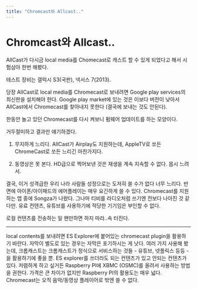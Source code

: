 ```yaml
---
title: "Chromcast와 Allcast.."
---
```

# Chromcast와 Allcast..


AllCast가 다시금 local media를 Chomecast로 캐스트 할 수 있게 되었다고 해서 시험삼아 한번 해봤다. 




테스트 장비는 갤럭시 S3(국판), 넥서스 7(2013).




당장 AllCast로 local media를 Chromecast로 보내려면 Google play services의 최신판을 설치해야 한다. Google play market에 있는 것은 이보다 버전이 낮아서 AllCast에서 Chromecast를 찾아내지 못한다 (결국에 보내는 것도 안된다).




한동안 놀고 있던 Chromecast를 다시 켜보니 펌웨어 업데이트를 하는 모양이다. 




거두절미하고 결과만 얘기하겠다.




1) 무지하게 느리다. AllCast가 Airplay도 지원하는데, AppleTV로 쏘든 ChromeCast로 쏘든 느리긴 마찬가지다.

2) 동영상은 못 본다. HD급으로 찍어보낸 것은 재생을 계속 지속할 수 없다. 몹시 느려서.




결국, 이거 성격급한 우리 나라 사람들 성정으로는 도저히 쓸 수가 없다 너무 느리다. 반면에 아이폰/아이패드의 에어플레이는 매우 요긴하게 쓸 수 있다. Chromecast를 지원하는 앱 중에 Songza가 나왔다. 그나마 티비를 라디오처럼 쓰기엔 전보다 나아진 것 같다만. 유료 컨텐츠, 유튜브를 사용하기에 적당한 기기임은 부인할 수 없다. 




로컬 컨텐츠를 전송하는 일 왠만하면 하지 마라..속 터진다.




---

local contents를 보내려면 ES Explorer에 붙어있는 chromecast plugin을 활용하기 바란다. 자막이 별도로 있는 경우는 자막은 포기하시는 게 낫다. 여러 가지 사용해 봤는데, 크롬캐스트는 크롬캐스트가 정식으로 서비스하는 것들 - 유튜브, 넷플릭스 등등 - 을 활용하기에 좋을 뿐. ES explorer를 쓰더라도 되는 컨텐츠가 있고 안되는 컨텐츠가 있다. 저렴하게 하고 싶거든 Raspberry PI에 XBMC (OSMC)를 올려서 사용하는 방법을 권한다. 가격은 큰 차이가 없지만 Raspberry PI의 활용도는 매우 넓다. Chromecast는 오직 음악/동영상 플레이어로 밖엔 쓸 수 없다.





